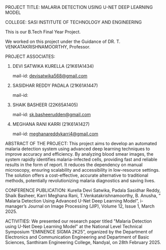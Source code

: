 PROJECT TITLE: MALARIA DETECTION USING U-NET DEEP LEARNING MODEL

COLLEGE: SASI INSTITUTE OF TECHNOLOGY AND ENGINEERING

This is our B.Tech Final Year Project.

We worked on this project under the Guidance of DR. T. VENKATAKRISHNAMOORTHY, Professor.

PROJECT ASSOCIATES:
1. DEVI SATWIKA KURELLA (21K61A1434)
   
   mail-id: devisatwika568@gmail.com
   
3. SASIDHAR REDDY PADALA (21K61A1447)
   
   mail-id:
   
5. SHAIK BASHEER (22K65A1405)
   
   mail-id: sk.basheerudden@gmail.com
   
7. MEGHANA RANI KARRI (21K61A1427)
   
   mail-id: meghanareddykarri4@gmail.com

   
ABSTRACT OF THE PROJECT:
This project aims to develop an automated malaria detection system using advanced deep learning techniques to improve accuracy and efficiency. By analyzing blood smear images, the system rapidly identifies malaria-infected cells, providing fast and reliable results in the form of report. It reduces the dependency on manual microscopy, ensuring scalability and accessibility in low-resource settings. The solution offers a cost-effective, accurate alternative to traditional methods, potentially revolutionizing malaria diagnostics and saving lives.

CONFERENCE PUBLICATION:
Kurella Devi Satwika, Padala Sasidhar Reddy, Shaik Basheer, Karri Meghana Rani, T.Venkatakrishnamoorthy, B. Anusha, “ Malaria Detection Using Advanced U-Net Deep Learning Model”,  i-manager’s Journal on Image Processing (JIP), Volume 12, Issue 1, March 2025. 

ACTIVITIES:
We presented our research paper titled "Malaria Detection using U-Net Deep Learning Model" at the National Level Technical Symposium “EMINENCE SIGMA 2K25”, organized by the Department of Electronics and Communication Engineering and Department of Basic Sciences, Santhiram Engineering College, Nandyal, on 28th February 2025.
